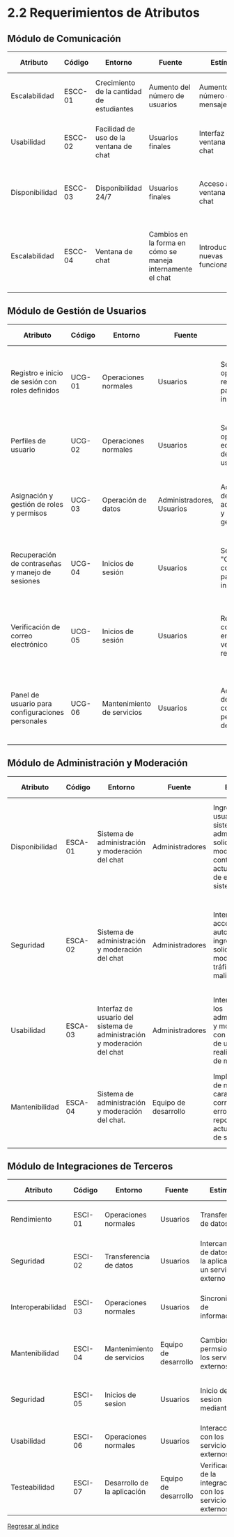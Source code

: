 # 2.2 Requerimientos de Atributos

## Módulo de Comunicación

| Atributo       | Código  | Entorno                                   | Fuente                                                     | Estímulo                               | Artefacto              | Respuesta                                                                                   | Medida de Respuesta                                                               |
| -------------- | ------- | ----------------------------------------- | ---------------------------------------------------------- | -------------------------------------- | ---------------------- | ------------------------------------------------------------------------------------------- | --------------------------------------------------------------------------------- |
| Escalabilidad  | ESCC-01 | Crecimiento de la cantidad de estudiantes | Aumento del número de usuarios                             | Aumento del número de mensajes         | Módulo de comunicación | El sistema debe permitir el envío de un alto volumen de mensajes                            | Capacidad máxima de usuarios concurrentes                                         |
| Usabilidad     | ESCC-02 | Facilidad de uso de la ventana de chat    | Usuarios finales                                           | Interfaz de ventana de chat            | Módulo de comunicación | La inferfaz de chat debe ser fácil de usar para los usuarios finales                        | Evaluaciones de usabilidad                                                        |
| Disponibilidad | ESCC-03 | Disponibilidad 24/7                       | Usuarios finales                                           | Acceso a la ventana de chat            | Módulo de comunicación | La ventana de chat debe estar disponible las 24 horas del día, los 7 días de la semana      | Disponibilidad del 99.9%                                                          |
| Escalabilidad  | ESCC-04 | Ventana de chat                           | Cambios en la forma en cómo se maneja internamente el chat | Introducción de nuevas funcionalidades | Módulo de comunicación | Los usuarios finales reclaman por nuevas funcionalidades las cuales deben ser implementadas | El 90% de los usuarios deben responder de forma alta en encuestas de satisfacción |

## Módulo de Gestión de Usuarios

| Atributo                                         | Código | Entorno                    | Fuente                    | Estímulo                                                            | Artefacto                              | Respuesta                                                                        | Medida de Respuesta                         |
| ------------------------------------------------ | ------ | -------------------------- | ------------------------- | ------------------------------------------------------------------- | -------------------------------------- | -------------------------------------------------------------------------------- | ------------------------------------------- |
| Registro e inicio de sesión con roles definidos  | UCG-01 | Operaciones normales       | Usuarios                  | Selección de opción de registro en pantalla de inicio               | Página de Registro                     | Cuenta creada, sesión iniciada, datos almacenados de forma segura                | Acceso a la aplicación con cuenta creada    |
| Perfiles de usuario                              | UCG-02 | Operaciones normales       | Usuarios                  | Selección de opción de editar perfil desde panel de usuario         | Perfil de Usuario                      | Información de perfil actualizada en la base de datos e interfaz                 | Cambios reflejados inmediatamente           |
| Asignación y gestión de roles y permisos         | UCG-03 | Operación de datos         | Administradores, Usuarios | Acceso al panel de administración y selección de gestión de roles   | Sistema de Roles                       | Roles específicos asignados y permisos guardados en la base de datos             | Roles y permisos actualizados correctamente |
| Recuperación de contraseñas y manejo de sesiones | UCG-04 | Inicios de sesión          | Usuarios                  | Selección de "Olvidé mi contraseña" en pantalla de inicio de sesión | Sistema de Recuperación de Contraseñas | Enlace para restablecer contraseña, datos actualizados en base de datos          | Contraseña restablecida, inicio de sesión   |
| Verificación de correo electrónico               | UCG-05 | Inicios de sesión          | Usuarios                  | Recepción de correo con enlace de verificación tras registro        | Sistema de Verificación de Correo      | Correo verificado, cuenta activada, estado actualizado en base de datos          | Cuenta activada tras verificación           |
| Panel de usuario para configuraciones personales | UCG-06 | Mantenimiento de servicios | Usuarios                  | Acceso al panel de configuraciones personales desde perfil          | Panel de Configuraciones               | Preferencias guardadas en base de datos, reflejadas en la experiencia de usuario | Cambios aplicados y afectando experiencia   |

## Módulo de Administración y Moderación

| Atributo       | Código  | Entorno                                                                 | Fuente               | Estímulo                                                                                                                        | Artefacto                                                                                    | Respuesta                                                                                                                           | Medida de Respuesta                                   |
| -------------- | ------- | ----------------------------------------------------------------------- | -------------------- | ------------------------------------------------------------------------------------------------------------------------------- | -------------------------------------------------------------------------------------------- | ----------------------------------------------------------------------------------------------------------------------------------- | ----------------------------------------------------- |
| Disponibilidad | ESCA-01 | Sistema de administración y moderación del chat                         | Administradores      | Ingreso de usuarios al sistema de administración, solicitudes de moderación de contenido, actualizaciones de estado del sistema | Sistema de administración y moderación del chat                                              | El sistema debe permanecer accesible y funcional para los administradores en todo momento, incluso durante picos de actividad       | Tiempo promedio de inactividad del sistema por día    |
| Seguridad      | ESCA-02 | Sistema de administración y moderación del chat                         | Administradores      | Intentos de acceso no autorizado, ingreso de solicitudes de moderación, tráfico de red malicioso                                | Sistema de administración y moderación del chat, servidores de aplicaciones                  | El sistema debe proteger los datos confidenciales y garantizar que solo los usuarios autorizados tengan acceso solo a sus funciones | Número de intentos de acceso no autorizado bloqueados |
| Usabilidad     | ESCA-03 | Interfaz de usuario del sistema de administración y moderación del chat | Administradores      | Interacción de los administradores y moderadores con la interfaz de usuario para realizar tareas de moderación                  | Interfaz de usuario del sistema de administración y moderación del chat                      | El sistema debe proporcionar una interfaz intuitiva y fácil de usar que permita al administrador ser eficiente                      | Encuestas de satisfacción del usuario                 |
| Mantenibilidad | ESCA-04 | Sistema de administración y moderación del chat.                        | Equipo de desarrollo | Implementación de nuevas características, corrección de errores reportados, actualizaciones de seguridad                        | Código fuente del sistema de administración y moderación del chat, documentación del sistema | El sistema debe ser fácil de mantener y actualizar, que facilite la comprensión y modificación de los desarrolladores               | Número de errores introducidos durante modificaciones |

## Módulo de Integraciones de Terceros

| Atributo          | Código  | Entorno                     | Fuente               | Estímulo                                                       | Artefacto                           | Respuesta                                           | Medida de Respuesta                                   |
| ----------------- | ------- | --------------------------- | -------------------- | -------------------------------------------------------------- | ----------------------------------- | --------------------------------------------------- | ----------------------------------------------------- |
| Rendimiento       | ESCI-01 | Operaciones normales        | Usuarios             | Transferencia de datos                                         | Módulo de Integraciones de Terceros | Sincronización exitosa                              | Tiempo de respuesta menor a 2 segundos                |
| Seguridad         | ESCI-02 | Transferencia de datos      | Usuarios             | Intercambio de datos entre la aplicacion y un servicio externo | Módulo de Integraciones de Terceros | Los datos se intercambian de forma segura           | Menos de 1 caso de filtracion de datos en un año      |
| Interoperabilidad | ESCI-03 | Operaciones normales        | Usuarios             | Sincronizacion de información                                  | Módulo de Integraciones de Terceros | Sincronización exitosa de informacion               | Mas del 99% de informacion sincronizada correctamente |
| Mantenibilidad    | ESCI-04 | Mantenimiento de servicios  | Equipo de desarrollo | Cambios en permsios de los servicios externos                  | Módulo de Integraciones de Terceros | Cambios realizados y testeados                      | Tiempo de demora del mantemiento menor a 3 horas      |
| Seguridad         | ESCI-05 | Inicios de sesion           | Usuarios             | Inicio de sesion mediante SSO                                  | Módulo de Integraciones de Terceros | Inicio de sesion exitoso en los distintos servicios | Menos de un intento de inicio de sesiòn ilícito       |
| Usabilidad        | ESCI-06 | Operaciones normales        | Usuarios             | Interacción con los servicios externos                         | Módulo de Integraciones de Terceros | Interfaces intuitivas y alineadas a la aplicación   | Satisfaccion de usuario mayor al 90%                  |
| Testeabilidad     | ESCI-07 | Desarrollo de la aplicación | Equipo de desarrollo | Verificación de la integración con los servicios externos      | Módulo de Integraciones de Terceros | Pruebas fáciles y rápidas para la integración       | Número de pruebas exitosas mayor a 90%                |

[Regresar al índice](../../README.md)
